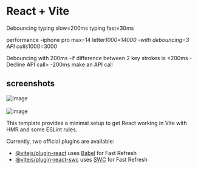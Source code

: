 # React + Vite

Debouncing
typing slow=200ms
typing fast=30ms

performance
-iphone pro max=14 letter*1000=14000
-with debouncing=3 API calls*1000=3000

Debouncing with 200ms
-if difference between 2 key strokes is <200ms - Decline API call>
-200ms make an API call
## screenshots
![image](https://github.com/anandkishorgupta/youtube/assets/85511831/54470b53-7af6-49f1-9a08-c154b9e45106)
<br>
<br>
![image](https://github.com/anandkishorgupta/youtube/assets/85511831/0b378c57-c5a3-4f0f-83ec-c1eb3b8d50ac)


This template provides a minimal setup to get React working in Vite with HMR and some ESLint rules.

Currently, two official plugins are available:

- [@vitejs/plugin-react](https://github.com/vitejs/vite-plugin-react/blob/main/packages/plugin-react/README.md) uses [Babel](https://babeljs.io/) for Fast Refresh
- [@vitejs/plugin-react-swc](https://github.com/vitejs/vite-plugin-react-swc) uses [SWC](https://swc.rs/) for Fast Refresh
